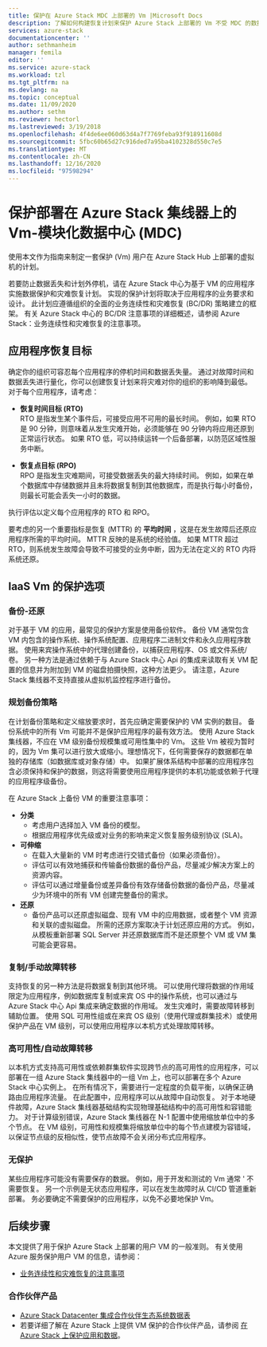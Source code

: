```yaml
---
title: 保护在 Azure Stack MDC 上部署的 Vm |Microsoft Docs
description: 了解如何构建恢复计划来保护 Azure Stack 上部署的 Vm 不受 MDC 的数据丢失和计划外停机。
services: azure-stack
documentationcenter: ''
author: sethmanheim
manager: femila
editor: ''
ms.service: azure-stack
ms.workload: tzl
ms.tgt_pltfrm: na
ms.devlang: na
ms.topic: conceptual
ms.date: 11/09/2020
ms.author: sethm
ms.reviewer: hectorl
ms.lastreviewed: 3/19/2018
ms.openlocfilehash: 4f4de6ee060d63d4a7f7769feba93f918911608d
ms.sourcegitcommit: 5fbc60b65d27c916ded7a95ba4102328d550c7e5
ms.translationtype: MT
ms.contentlocale: zh-CN
ms.lasthandoff: 12/16/2020
ms.locfileid: "97598294"
---
```

# <a name="protect-vms-deployed-on-azure-stack-hub---modular-data-center-mdc"></a>保护部署在 Azure Stack 集线器上的 Vm-模块化数据中心 (MDC) 

使用本文作为指南来制定一套保护 (Vm) 用户在 Azure Stack Hub 上部署的虚拟机的计划。

若要防止数据丢失和计划外停机，请在 Azure Stack 中心为基于 VM 的应用程序实施数据保护和灾难恢复计划。 实现的保护计划将取决于应用程序的业务要求和设计。 此计划应遵循组织的全面的业务连续性和灾难恢复 (BC/DR) 策略建立的框架。 有关 Azure Stack 中心的 BC/DR 注意事项的详细概述，请参阅 Azure Stack：业务连续性和灾难恢复的注意事项。

## <a name="application-recovery-objectives"></a>应用程序恢复目标

确定你的组织可容忍每个应用程序的停机时间和数据丢失量。 通过对故障时间和数据丢失进行量化，你可以创建恢复计划来将灾难对你的组织的影响降到最低。 对于每个应用程序，请考虑：

- **恢复时间目标 (RTO)**\
    RTO 是指发生某个事件后，可接受应用不可用的最长时间。 例如，如果 RTO 是 90 分钟，则意味着从发生灾难开始，必须能够在 90 分钟内将应用还原到正常运行状态。 如果 RTO 低，可以持续运转一个后备部署，以防范区域性服务中断。

- **恢复点目标 (RPO)**\
    RPO 是指发生灾难期间，可接受数据丢失的最大持续时间。 例如，如果在单个数据库中存储数据并且未将数据复制到其他数据库，而是执行每小时备份，则最长可能会丢失一小时的数据。

执行评估以定义每个应用程序的 RTO 和 RPO。

要考虑的另一个重要指标是恢复 (MTTR) 的 **平均时间** ，这是在发生故障后还原应用程序所需的平均时间。 MTTR 反映的是系统的经验值。 如果 MTTR 超过 RTO，则系统发生故障会导致不可接受的业务中断，因为无法在定义的 RTO 内将系统还原。

## <a name="protection-options-for-iaas-vms"></a>IaaS Vm 的保护选项

### <a name="backup-restore"></a>备份-还原

对于基于 VM 的应用，最常见的保护方案是使用备份软件。 备份 VM 通常包含 VM 内包含的操作系统、操作系统配置、应用程序二进制文件和永久应用程序数据。 使用来宾操作系统中的代理创建备份，以捕获应用程序、OS 或文件系统/卷。 另一种方法是通过依赖于与 Azure Stack 中心 Api 的集成来读取有关 VM 配置的信息并为附加到 VM 的磁盘拍摄快照，这种方法更少。 请注意，Azure Stack 集线器不支持直接从虚拟机监控程序进行备份。

### <a name="planning-your-backup-strategy"></a>规划备份策略

在计划备份策略和定义缩放要求时，首先应确定需要保护的 VM 实例的数目。 备份系统中的所有 Vm 可能并不是保护应用程序的最有效方法。 使用 Azure Stack 集线器，不应在 VM 级别备份规模集或可用性集中的 Vm。 这些 Vm 被视为暂时的，因为 Vm 集可以进行放大或缩小。理想情况下，任何需要保存的数据都在单独的存储库（如数据库或对象存储）中。 如果扩展体系结构中部署的应用程序包含必须保持和保护的数据，则这将需要使用应用程序提供的本机功能或依赖于代理的应用程序级备份。

在 Azure Stack 上备份 VM 的重要注意事项：

- **分类**
  - 考虑用户选择加入 VM 备份的模型。
  - 根据应用程序优先级或对业务的影响来定义恢复服务级别协议 (SLA)。
- **可伸缩**
  - 在载入大量新的 VM 时考虑进行交错式备份（如果必须备份）。
  - 评估可以有效地捕获和传输备份数据的备份产品，尽量减少解决方案上的资源内容。
  - 评估可以通过增量备份或差异备份有效存储备份数据的备份产品，尽量减少为环境中的所有 VM 创建完整备份的需求。
- **还原**
  - 备份产品可以还原虚拟磁盘、现有 VM 中的应用数据，或者整个 VM 资源和关联的虚拟磁盘。 所需的还原方案取决于计划还原应用的方式。 例如，从模板重新部署 SQL Server 并还原数据库而不是还原整个 VM 或 VM 集可能会更容易。

### <a name="replicationmanual-failover"></a>复制/手动故障转移

支持恢复的另一种方法是将数据复制到其他环境。 可以使用代理将数据的作用域限定为应用程序，例如数据库复制或来宾 OS 中的操作系统，也可以通过与 Azure Stack 中心 Api 集成来确定数据的作用域。 发生灾难时，需要故障转移到辅助位置。 使用 SQL 可用性组或在来宾 OS 级别（使用代理或群集技术）或使用保护产品在 VM 级别，可以使用应用程序以本机方式处理故障转移。

### <a name="high-availabilityautomatic-failover"></a>高可用性/自动故障转移

以本机方式支持高可用性或依赖群集软件实现跨节点的高可用性的应用程序，可以部署在一组 Azure Stack 集线器中的一组 Vm 上，也可以部署在多个 Azure Stack 中心实例上。 在所有情况下，需要进行一定程度的负载平衡，以确保正确路由应用程序流量。 在此配置中，应用程序可以从故障中自动恢复。 对于本地硬件故障，Azure Stack 集线器基础结构实现物理基础结构中的高可用性和容错能力。 对于计算级别错误，Azure Stack 集线器在 N-1 配置中使用缩放单位中的多个节点。 在 VM 级别，可用性和规模集将缩放单位中的每个节点建模为容错域，以保证节点级的反相似性，使节点故障不会关闭分布式应用程序。

### <a name="no-protection"></a>无保护

某些应用程序可能没有需要保存的数据。 例如，用于开发和测试的 Vm 通常 \' 不需要恢复。 另一个示例是无状态应用程序，可以在发生故障时从 CI/CD 管道重新部署。 务必要确定不需要保护的应用程序，以免不必要地保护 Vm。

<!-- ## Recommended topologies

Important considerations for your Azure Stack deployment: -->

## <a name="next-steps"></a>后续步骤

本文提供了用于保护 Azure Stack 上部署的用户 VM 的一般准则。 有关使用 Azure 服务保护用户 VM 的信息，请参阅：

- [业务连续性和灾难恢复的注意事项](https://aka.ms/azurestackbcdrconsiderationswp)

### <a name="partner-products"></a>合作伙伴产品

- [Azure Stack Datacenter 集成合作伙伴生态系统数据表](https://aka.ms/azurestackbcdrpartners)
- 若要详细了解在 Azure Stack 上提供 VM 保护的合作伙伴产品，请参阅 [在 Azure Stack 上保护应用和数据](https://azure.microsoft.com/blog/protecting-applications-and-data-on-azure-stack/)。
